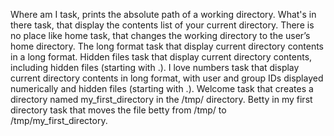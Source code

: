 Where am I task, prints the absolute path of a working directory.
What's in there task, that display the contents list of your current directory.
There is no place like home task, that changes the working directory to the user’s home directory.
The long format task that display current directory contents in a long format.
Hidden files task that display current directory contents, including hidden files (starting with .).
I love numbers task that display current directory contents in long format, with user and group IDs displayed numerically and hidden files (starting with .).
Welcome task that creates a directory named my_first_directory in the /tmp/ directory.
Betty in my first directory task that moves the file betty from /tmp/ to /tmp/my_first_directory.
